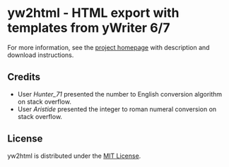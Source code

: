 # yw2html - HTML export with templates from yWriter 6/7

For more information, see the [project homepage](https://peter88213.github.io/yw2html) with description and download instructions.


## Credits

- User *Hunter_71* presented the number to English conversion algorithm on stack overflow.
- User *Aristide* presented the integer to roman numeral conversion on stack overflow.

## License

yw2html is distributed under the [MIT License](http://www.opensource.org/licenses/mit-license.php).



